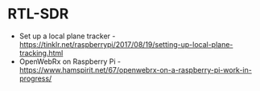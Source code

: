 # RTL-SDR

* Set up a local plane tracker - https://tinklr.net/raspberrypi/2017/08/19/setting-up-local-plane-tracking.html
* OpenWebRx on Raspberry Pi - https://www.hamspirit.net/67/openwebrx-on-a-raspberry-pi-work-in-progress/